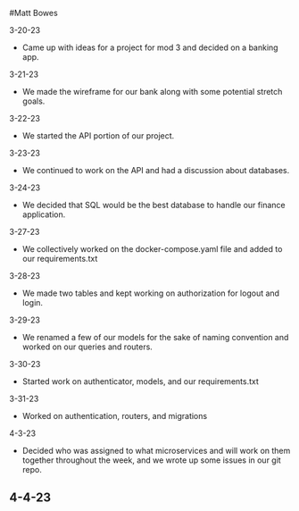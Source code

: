#Matt Bowes

3-20-23
- Came up with ideas for a project for mod 3 and decided on a banking app.

3-21-23
- We made the wireframe for our bank along with some potential stretch goals.

3-22-23
- We started the API portion of our project.

3-23-23
- We continued to work on the API and had a discussion about databases.

3-24-23
- We decided that SQL would be the best database to handle our finance application.

3-27-23
- We collectively worked on the docker-compose.yaml file and added to our requirements.txt

3-28-23
- We made two tables and kept working on authorization for logout and login.

3-29-23
- We renamed a few of our models for the sake of naming convention and worked on our queries and routers.

3-30-23
- Started work on authenticator, models, and our requirements.txt

3-31-23
- Worked on authentication, routers, and migrations

4-3-23
- Decided who was assigned to what microservices and will work on them together throughout the week, and we wrote up some issues in our git repo.

4-4-23
-
